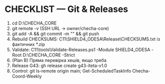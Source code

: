 # CHECKLIST — Git & Releases
1) cd D:\CHECHA_CORE
2) git remote -v  (SSH URL → owner/checha-core)
3) git add -A && git commit -m "<msg>" && git push
4) Rebuild CHECKSUMS: C11\SHIELD4_ODESA\Release\CHECKSUMS.txt із фактичних *.zip
5) Validate: C11\tools\Validate-Releases.ps1 -Module SHIELD4_ODESA -Root D:\CHECHA_CORE -Strict
6) (Plan B) Пряма перевірка хешів, якщо треба
7) Release G43: gh release create g43-iteta-v1.0 <ZIP>
8) Control: git ls-remote origin main; Get-ScheduledTaskInfo Checha-Coord-Weekly

